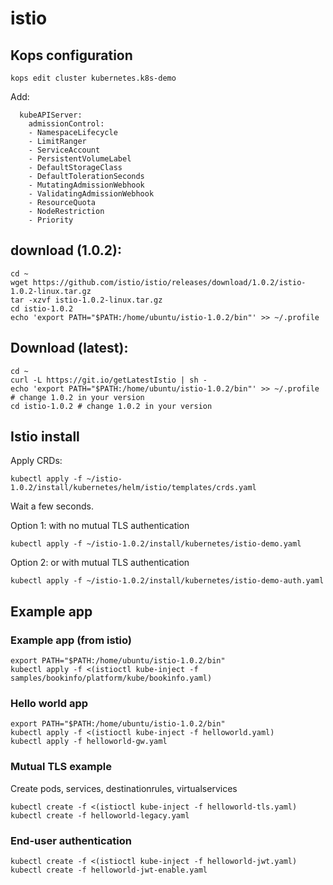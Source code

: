 # istio

## Kops configuration
```
kops edit cluster kubernetes.k8s-demo
```
Add:
```
  kubeAPIServer:
    admissionControl:
    - NamespaceLifecycle
    - LimitRanger
    - ServiceAccount
    - PersistentVolumeLabel
    - DefaultStorageClass
    - DefaultTolerationSeconds
    - MutatingAdmissionWebhook
    - ValidatingAdmissionWebhook
    - ResourceQuota
    - NodeRestriction
    - Priority
```

## download (1.0.2):
```
cd ~
wget https://github.com/istio/istio/releases/download/1.0.2/istio-1.0.2-linux.tar.gz
tar -xzvf istio-1.0.2-linux.tar.gz
cd istio-1.0.2
echo 'export PATH="$PATH:/home/ubuntu/istio-1.0.2/bin"' >> ~/.profile
```

## Download (latest):
```
cd ~
curl -L https://git.io/getLatestIstio | sh -
echo 'export PATH="$PATH:/home/ubuntu/istio-1.0.2/bin"' >> ~/.profile # change 1.0.2 in your version
cd istio-1.0.2 # change 1.0.2 in your version
```

## Istio install

Apply CRDs:

```
kubectl apply -f ~/istio-1.0.2/install/kubernetes/helm/istio/templates/crds.yaml
```

Wait a few seconds.


Option 1: with no mutual TLS authentication
```
kubectl apply -f ~/istio-1.0.2/install/kubernetes/istio-demo.yaml
```

Option 2: or with mutual TLS authentication
```
kubectl apply -f ~/istio-1.0.2/install/kubernetes/istio-demo-auth.yaml
```

## Example app

### Example app (from istio)
```
export PATH="$PATH:/home/ubuntu/istio-1.0.2/bin"
kubectl apply -f <(istioctl kube-inject -f samples/bookinfo/platform/kube/bookinfo.yaml)
```

### Hello world app 
```
export PATH="$PATH:/home/ubuntu/istio-1.0.2/bin"
kubectl apply -f <(istioctl kube-inject -f helloworld.yaml)
kubectl apply -f helloworld-gw.yaml
```

### Mutual TLS example
Create pods, services, destinationrules, virtualservices
```
kubectl create -f <(istioctl kube-inject -f helloworld-tls.yaml)
kubectl create -f helloworld-legacy.yaml
```

### End-user authentication
```
kubectl create -f <(istioctl kube-inject -f helloworld-jwt.yaml)
kubectl create -f helloworld-jwt-enable.yaml
```
